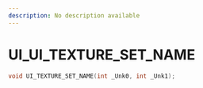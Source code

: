 ```yaml
---
description: No description available 
---
```


# UI\_UI_TEXTURE_SET_NAME

```cpp
void UI_TEXTURE_SET_NAME(int _Unk0, int _Unk1);
```